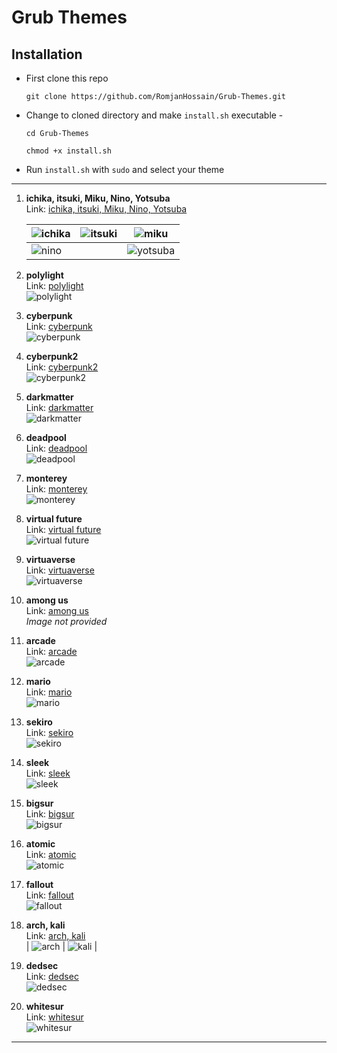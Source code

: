 <!-- Language: [简体中文](README.md) | English -->

# Grub Themes

## Installation

* First clone this repo

  `git clone https://github.com/RomjanHossain/Grub-Themes.git`

* Change to cloned directory and make `install.sh` executable -

  `cd Grub-Themes`

  `chmod +x install.sh`

* Run `install.sh` with `sudo` and select your theme



---

1. **ichika, itsuki, Miku, Nino, Yotsuba**  
    Link: [ichika, itsuki, Miku, Nino, Yotsuba](https://github.com/13atm01/GRUB-Theme)

    | ![ichika](screenshot/ichika.gif) | ![itsuki](screenshot/itsuki.gif) | ![miku](screenshot/miku.gif) |
    | -------------------------------- | -------------------------------- | ---------------------------- |
    | ![nino](screenshot/nino.gif)     |                                  | ![yotsuba](screenshot/yotsuba.gif) |

2. **polylight**  
    Link: [polylight](https://github.com/shvchk/poly-light)  
   ![polylight](screenshot/polylight.gif)

3. **cyberpunk**  
    Link: [cyberpunk](https://github.com/anoopmsivadas/Cyberpunk-GRUB-Theme)  
   ![cyberpunk](screenshot/cyberpunk.png)

4. **cyberpunk2**  
    Link: [cyberpunk2](https://github.com/NayamAmarshe/Cyberpunk-GRUB-Theme)  
   ![cyberpunk2](screenshot/cyberpunk2.png)

5. **darkmatter**  
   Link: [darkmatter](https://github.com/vandalsoul/darkmatter-grub2-theme)  
   ![darkmatter](screenshot/darkmatter.png)

6. **deadpool**  
   Link: [deadpool](https://github.com/BishwasSagar/grub2-deadpool-theme)  
   ![deadpool](screenshot/deadpool.png)

7. **monterey**  
   Link: [monterey](https://github.com/sandesh236/monterey-grub-theme)  
   ![monterey](screenshot/monte.png)

8. **virtual future**  
   Link: [virtual future](https://gitlab.com/deck451/virtual_future_grub_theme)  
   ![virtual future](screenshot/virtual.png)

9. **virtuaverse**  
   Link: [virtuaverse](https://github.com/Patato777/dotfiles/tree/main/grub/themes/virtuaverse)  
   ![virtuaverse](screenshot/virtuaverse.JPG)

10. **among us**  
    Link: [among us](https://github.com/sueperb/tasty-grubs)  
    *Image not provided*

11. **arcade**  
    Link: [arcade](https://github.com/nobreDaniel/dotfile.git)  
    ![arcade](screenshot/arcade.png)

12. **mario**  
    Link: [mario](https://github.com/Crylia/dotfiles.git)  
    ![mario](screenshot/mario.png)

13. **sekiro**  
    Link: [sekiro](https://github.com/semimqmo/sekiro_grub_theme/)  
    ![sekiro](screenshot/sekiro.png)

14. **sleek**  
    Link: [sleek](https://github.com/sandesh236/sleek--themes)  
    ![sleek](screenshot/sleek.png)

15. **bigsur**  
    Link: [bigsur](https://github.com/Teraskull/bigsur-grub2-theme)  
    ![bigsur](screenshot/bigsur.png)

16. **atomic**  
    Link: [atomic](https://github.com/lfelipe1501/Atomic-GRUB2-Theme)  
    ![atomic](screenshot/atomic.gif)

17. **fallout**  
    Link: [fallout](https://github.com/shvchk/fallout-grub-theme)  
    ![fallout](screenshot/fallout.gif)

18. **arch, kali**  
    Link: [arch, kali](https://github.com/xenlism/Grub-themes)  
    | ![arch](screenshot/arch.jpg) | ![kali](screenshot/kali.jpg) |

19. **dedsec**  
    Link: [dedsec](https://github.com/vandalsoul/dedsec-grub2-theme)  
    ![dedsec](screenshot/dedsec.png)

20. **whitesur**  
    Link: [whitesur](https://github.com/vinceliuice/grub2-themes)  
    ![whitesur](screenshot/whitesur.jpg)

---
